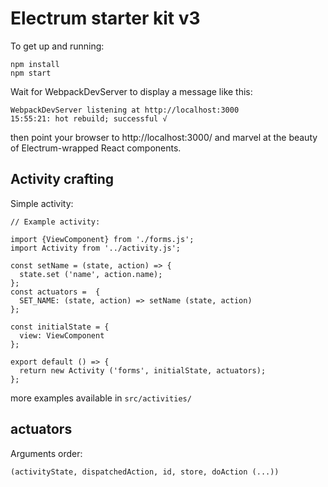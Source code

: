 # Electrum starter kit v3

To get up and running:

```
npm install
npm start
```

Wait for WebpackDevServer to display a message like this:

```
WebpackDevServer listening at http://localhost:3000
15:55:21: hot rebuild; successful √
```

then point your browser to http://localhost:3000/ and marvel at the beauty of
Electrum-wrapped React components.

## Activity crafting

Simple activity:

```
// Example activity:

import {ViewComponent} from './forms.js';
import Activity from '../activity.js';

const setName = (state, action) => {
  state.set ('name', action.name);
};
const actuators =  {
  SET_NAME: (state, action) => setName (state, action)
};

const initialState = {
  view: ViewComponent
};

export default () => {
  return new Activity ('forms', initialState, actuators);
};
```

more examples available in `src/activities/`

## actuators

Arguments order:

```
(activityState, dispatchedAction, id, store, doAction (...))
```
